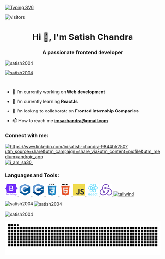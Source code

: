 
[![Typing SVG](https://readme-typing-svg.demolab.com?font=Fira+Code&pause=1000&random=false&width=435&lines=Hello+Everyone+;Welcome+to+;Satish+world;I+am+a+Full+stack+website+Developer+)](https://git.io/typing-svg)

  <img src="https://visitor-badge.laobi.icu/badge?page_id=BEPb.BEPb" alt="visitors"/>   
<h1 align="center">Hi 👋, I'm Satish Chandra</h1>
<h3 align="center">A passionate frontend developer</h3>

<p align="left"> <img src="https://komarev.com/ghpvc/?username=satish2004&label=Profile%20views&color=0e75b6&style=flat" alt="satish2004" /> </p>

<p align="left"> <a href="https://github.com/ryo-ma/github-profile-trophy"><img src="https://github-profile-trophy.vercel.app/?username=satish2004" alt="satish2004" /></a> </p>

<p align="left"> <a href="https://twitter.com/" target="blank"><img src="https://img.shields.io/twitter/follow/?logo=twitter&style=for-the-badge" alt="" /></a> </p>

- 🔭 I’m currently working on **Web development**

- 🌱 I’m currently learning **ReactJs**

- 👯 I’m looking to collaborate on **Fronted internship Companies**

- 📫 How to reach me **imsachandra@gmail.com**

<h3 align="left">Connect with me:</h3>
<p align="left">
<a href="https://linkedin.com/in/https://www.linkedin.com/in/satish-chandra-9844b5250?utm_source=share&utm_campaign=share_via&utm_content=profile&utm_medium=android_app" target="blank"><img align="center" src="https://raw.githubusercontent.com/rahuldkjain/github-profile-readme-generator/master/src/images/icons/Social/linked-in-alt.svg" alt="https://www.linkedin.com/in/satish-chandra-9844b5250?utm_source=share&utm_campaign=share_via&utm_content=profile&utm_medium=android_app" height="30" width="40" /></a>
<a href="https://instagram.com/i_am_sa30_" target="blank"><img align="center" src="https://raw.githubusercontent.com/rahuldkjain/github-profile-readme-generator/master/src/images/icons/Social/instagram.svg" alt="i_am_sa30_" height="30" width="40" /></a>
</p>

<h3 align="left">Languages and Tools:</h3>
<p align="left"> <a href="https://getbootstrap.com" target="_blank" rel="noreferrer"> <img src="https://raw.githubusercontent.com/devicons/devicon/master/icons/bootstrap/bootstrap-plain-wordmark.svg" alt="bootstrap" width="40" height="40"/> </a> <a href="https://www.cprogramming.com/" target="_blank" rel="noreferrer"> <img src="https://raw.githubusercontent.com/devicons/devicon/master/icons/c/c-original.svg" alt="c" width="40" height="40"/> </a> <a href="https://www.w3schools.com/cpp/" target="_blank" rel="noreferrer"> <img src="https://raw.githubusercontent.com/devicons/devicon/master/icons/cplusplus/cplusplus-original.svg" alt="cplusplus" width="40" height="40"/> </a> <a href="https://www.w3schools.com/css/" target="_blank" rel="noreferrer"> <img src="https://raw.githubusercontent.com/devicons/devicon/master/icons/css3/css3-original-wordmark.svg" alt="css3" width="40" height="40"/> </a> <a href="https://www.w3.org/html/" target="_blank" rel="noreferrer"> <img src="https://raw.githubusercontent.com/devicons/devicon/master/icons/html5/html5-original-wordmark.svg" alt="html5" width="40" height="40"/> </a> <a href="https://developer.mozilla.org/en-US/docs/Web/JavaScript" target="_blank" rel="noreferrer"> <img src="https://raw.githubusercontent.com/devicons/devicon/master/icons/javascript/javascript-original.svg" alt="javascript" width="40" height="40"/> </a> <a href="https://reactjs.org/" target="_blank" rel="noreferrer"> <img src="https://raw.githubusercontent.com/devicons/devicon/master/icons/react/react-original-wordmark.svg" alt="react" width="40" height="40"/> </a> <a href="https://redux.js.org" target="_blank" rel="noreferrer"> <img src="https://raw.githubusercontent.com/devicons/devicon/master/icons/redux/redux-original.svg" alt="redux" width="40" height="40"/> </a> <a href="https://tailwindcss.com/" target="_blank" rel="noreferrer"> <img src="https://www.vectorlogo.zone/logos/tailwindcss/tailwindcss-icon.svg" alt="tailwind" width="40" height="40"/> </a> </p>

<p><img align="left" src="https://github-readme-stats.vercel.app/api/top-langs?username=satish2004&show_icons=true&locale=en&layout=compact" alt="satish2004" /></p>

<p>&nbsp;<img align="center" src="https://github-readme-stats.vercel.app/api?username=satish2004&show_icons=true&locale=en" alt="satish2004" /></p>

<p><img align="center" src="https://github-readme-streak-stats.herokuapp.com/?user=satish2004&" alt="satish2004" /></p>

![BEPb's github activity graph](https://raw.githubusercontent.com/BEPb/BEPb/output/github-contribution-grid-snake.svg)
